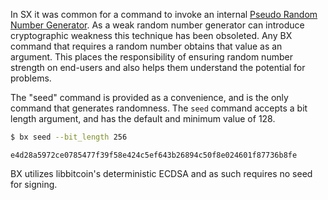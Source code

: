 In SX it was common for a command to invoke an internal [Pseudo Random Number Generator](http://wikipedia.org/wiki/Pseudorandom_number_generator). As a weak random number generator can introduce cryptographic weakness this technique has been obsoleted. Any BX command that requires a random number obtains that value as an argument. This places the responsibility of ensuring random number strength on end-users and also helps them understand the potential for problems.

The "seed" command is provided as a convenience, and is the only command that generates randomness. The `seed` command accepts a bit length argument, and has the default and minimum value of 128.
```sh
$ bx seed --bit_length 256
```
```
e4d28a5972ce0785477f39f58e424c5ef643b26894c50f8e024601f87736b8fe 
```
BX utilizes libbitcoin's deterministic ECDSA and as such requires no seed for signing.